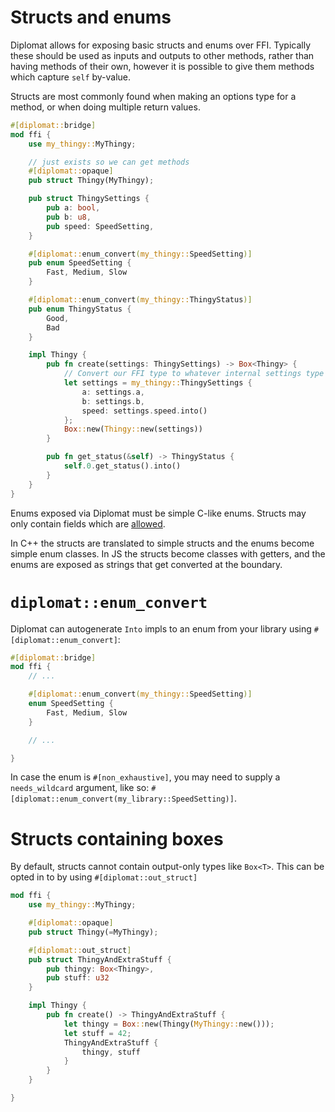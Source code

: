 # Structs and enums

Diplomat allows for exposing basic structs and enums over FFI. Typically these should be used as inputs and outputs to other methods, rather than having methods of their own, however it is possible to give them methods which capture `self` by-value.

Structs are most commonly found when making an options type for a method, or when doing multiple return values.


```rust
#[diplomat::bridge]
mod ffi {
    use my_thingy::MyThingy;

    // just exists so we can get methods
    #[diplomat::opaque]
    pub struct Thingy(MyThingy);

    pub struct ThingySettings {
        pub a: bool,
        pub b: u8,
        pub speed: SpeedSetting,
    }

    #[diplomat::enum_convert(my_thingy::SpeedSetting)]
    pub enum SpeedSetting {
        Fast, Medium, Slow
    }

    #[diplomat::enum_convert(my_thingy::ThingyStatus)]
    pub enum ThingyStatus {
        Good,
        Bad
    }

    impl Thingy {
        pub fn create(settings: ThingySettings) -> Box<Thingy> {
            // Convert our FFI type to whatever internal settings type was needed
            let settings = my_thingy::ThingySettings {
                a: settings.a,
                b: settings.b,
                speed: settings.speed.into()
            };
            Box::new(Thingy::new(settings))
        }

        pub fn get_status(&self) -> ThingyStatus {
            self.0.get_status().into()
        }
    }
}
```

Enums exposed via Diplomat must be simple C-like enums. Structs may only contain fields which are [allowed](./types.md).

In C++ the structs are translated to simple structs and the enums become simple enum classes. In JS the structs become classes with getters, and the enums are exposed as strings that get converted at the boundary.

# `diplomat::enum_convert`

Diplomat can autogenerate `Into` impls to an enum from your library using `#[diplomat::enum_convert]`:

```rust
#[diplomat::bridge]
mod ffi {
    // ...

    #[diplomat::enum_convert(my_thingy::SpeedSetting)]
    enum SpeedSetting {
        Fast, Medium, Slow
    }

    // ...

}
```

In case the enum is `#[non_exhaustive]`, you may need to supply a `needs_wildcard` argument, like so: `#[diplomat::enum_convert(my_library::SpeedSetting)]`.

# Structs containing boxes

By default, structs cannot contain output-only types like `Box<T>`. This can be opted in to by using `#[diplomat::out_struct]`


```rust
mod ffi {
    use my_thingy::MyThingy;

    #[diplomat::opaque]
    pub struct Thingy(=MyThingy);

    #[diplomat::out_struct]
    pub struct ThingyAndExtraStuff {
        pub thingy: Box<Thingy>,
        pub stuff: u32
    }

    impl Thingy {
        pub fn create() -> ThingyAndExtraStuff {
            let thingy = Box::new(Thingy(MyThingy::new()));
            let stuff = 42;
            ThingyAndExtraStuff {
                thingy, stuff
            }
        }
    }

}
```